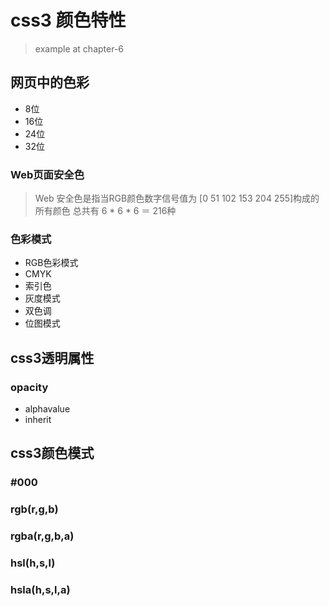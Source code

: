 # css3 颜色特性
> example at chapter-6

## 网页中的色彩
- 8位
- 16位
- 24位
- 32位

### Web页面安全色
> Web 安全色是指当RGB颜色数字信号值为
[0 51 102 153 204 255]构成的所有颜色
总共有 6 * 6 * 6 ＝ 216种

### 色彩模式
- RGB色彩模式
- CMYK
- 索引色
- 灰度模式
- 双色调
- 位图模式

## css3透明属性

### opacity
- alphavalue
- inherit

## css3颜色模式
### #000
### rgb(r,g,b)
### rgba(r,g,b,a)
### hsl(h,s,l)
### hsla(h,s,l,a)